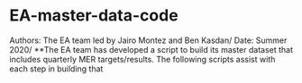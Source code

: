 # EA-master-data-code
Authors: The EA team led by Jairo Montez and Ben Kasdan/
Date: Summer 2020/
**The EA team has developed a script to build its master dataset that includes quarterly MER targets/results. The following scripts assist with each step in building that

